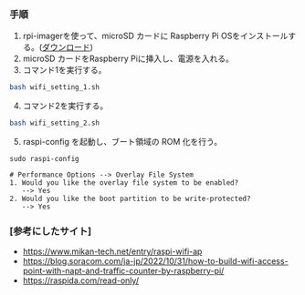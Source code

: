 ### 手順

1. rpi-imagerを使って、microSD カードに Raspberry Pi OSをインストールする。([ダウンロード](https://www.raspberrypi.com/software/
))
2. microSD カードをRaspberry Piに挿入し、電源を入れる。
3. コマンド1を実行する。
```bash
bash wifi_setting_1.sh
```

4. コマンド2を実行する。
```bash
bash wifi_setting_2.sh
```

5. raspi-config を起動し、ブート領域の ROM 化を行う。
```
sudo raspi-config

# Performance Options --> Overlay File System
1. Would you like the overlay file system to be enabled?
   --> Yes
2. Would you like the boot partition to be write-protected?
   --> Yes
```



### [参考にしたサイト]

* https://www.mikan-tech.net/entry/raspi-wifi-ap
* https://blog.soracom.com/ja-jp/2022/10/31/how-to-build-wifi-access-point-with-napt-and-traffic-counter-by-raspberry-pi/
* https://raspida.com/read-only/
